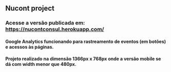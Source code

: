## Nucont project
### Acesse a versão publicada em: https://nucontconsul.herokuapp.com/

#### Google Analytics funcionando para rastreamento de eventos (em botões) e acessos às páginas. 
#### Projeto realizado na dimensão 1366px x 768px onde a versão mobile se dá com width menor que 480px.
